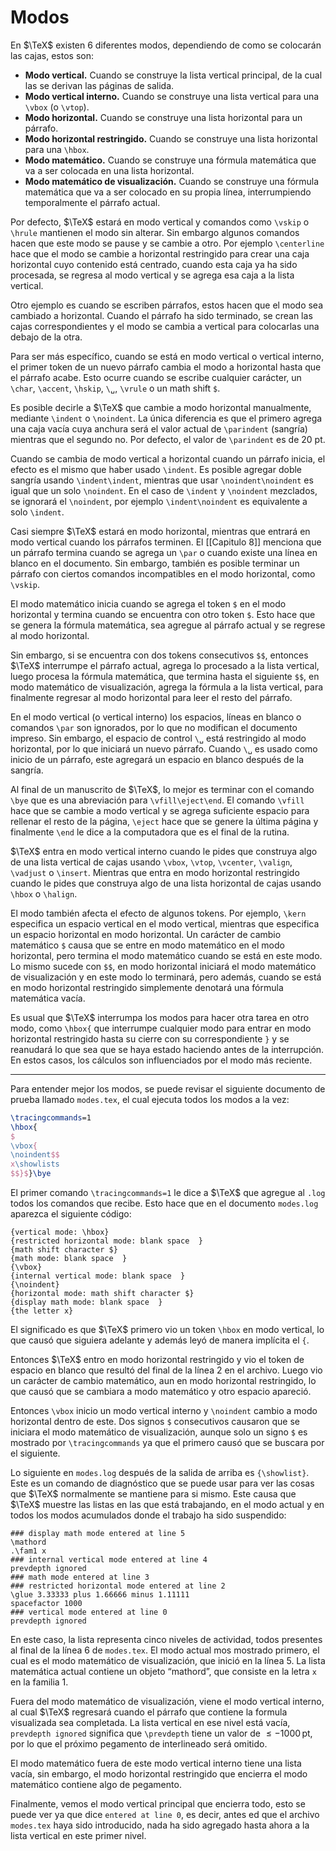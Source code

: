 # Modos
En $\TeX$ existen 6 diferentes modos, dependiendo de como se colocarán las cajas, estos son:
- **Modo vertical.** Cuando se construye la lista vertical principal, de la cual las se derivan las páginas de salida.
- **Modo vertical interno.** Cuando se construye una lista vertical para una `\vbox` (o `\vtop`).
- **Modo horizontal.** Cuando se construye una lista horizontal para un párrafo.
- **Modo horizontal restringido.** Cuando se construye una lista horizontal para una `\hbox`.
- **Modo matemático.** Cuando se construye una fórmula matemática que va a ser colocada en una lista horizontal.
- **Modo matemático de visualización.** Cuando se construye una fórmula matemática que va a ser colocado en su propia línea, interrumpiendo temporalmente el párrafo actual.

Por defecto, $\TeX$ estará en modo vertical y comandos como `\vskip` o `\hrule` mantienen el modo sin alterar. Sin embargo algunos comandos hacen que este modo se pause y se cambie a otro. Por ejemplo `\centerline` hace que el modo se cambie a horizontal restringido para crear una caja horizontal cuyo contenido está centrado, cuando esta caja ya ha sido procesada, se regresa al modo vertical y se agrega esa caja a la lista vertical.

Otro ejemplo es cuando se escriben párrafos, estos hacen que el modo sea cambiado a horizontal. Cuando el párrafo ha sido terminado, se crean las cajas correspondientes y el modo se cambia a vertical para colocarlas una debajo de la otra.

Para ser más específico, cuando se está en modo vertical o vertical interno, el primer token de un nuevo párrafo cambia el modo a horizontal hasta que el párrafo acabe. Esto ocurre cuando se escribe cualquier carácter, un `\char`, `\accent`, `\hskip`, `\␣`, `\vrule` o un math shift `$`.

Es posible decirle a $\TeX$ que cambie a modo horizontal manualmente, mediante `\indent` o `\noindent`. La única diferencia es que el primero agrega una caja vacía cuya anchura será el valor actual de `\parindent` (sangría) mientras que el segundo no.  Por defecto, el valor de `\parindent` es de 20 pt.

Cuando se cambia de modo vertical a horizontal cuando un párrafo inicia, el efecto es el mismo que haber usado `\indent`. Es posible agregar doble sangría usando `\indent\indent`, mientras que usar `\noindent\noindent` es igual que un solo `\noindent`. En el caso de `\indent` y `\noindent` mezclados, se ignorará el `\noindent`, por ejemplo `\indent\noindent` es equivalente a solo `\indent`.

 Casi siempre $\TeX$ estará en modo horizontal, mientras que entrará en modo vertical cuando los párrafos terminen. El [[Capitulo 8]] menciona que un párrafo termina cuando se agrega un `\par` o cuando existe una línea en blanco en el documento. Sin embargo, también es posible terminar un párrafo con ciertos comandos incompatibles en el modo horizontal, como `\vskip`.

El modo matemático inicia cuando se agrega el token `$` en el modo horizontal y termina cuando se encuentra con otro token `$`. Esto hace que se genera la fórmula matemática, sea agregue al párrafo actual y se regrese al modo horizontal.

Sin embargo, si se encuentra con dos tokens consecutivos `$$`, entonces $\TeX$ interrumpe el párrafo actual, agrega lo procesado a la lista vertical, luego procesa la fórmula matemática, que termina hasta el siguiente `$$`, en modo matemático de visualización, agrega la fórmula a la lista vertical, para finalmente regresar al modo horizontal para leer el resto del párrafo.

En el modo vertical (o vertical interno) los espacios, líneas en blanco o comandos `\par` son ignorados, por lo que no modifican el documento impreso. Sin embargo, el espacio de control `\␣` está restringido al modo horizontal, por  lo que iniciará un nuevo párrafo. Cuando `\␣` es usado como inicio de un párrafo, este agregará un espacio en blanco después de la sangría.

Al final de un manuscrito de $\TeX$, lo mejor es terminar con el comando `\bye` que es una abreviación para `\vfill\eject\end`. El comando `\vfill` hace que se cambie a modo vertical y se agrega suficiente espacio para rellenar el resto de la página, `\eject` hace que se genere la última página y finalmente `\end` le dice a la computadora que es el final de la rutina.

$\TeX$ entra en modo vertical interno cuando le pides que construya algo de una lista vertical de cajas usando `\vbox`, `\vtop`, `\vcenter`, `\valign`, `\vadjust` o `\insert`. Mientras que entra en modo horizontal restringido cuando le pides que construya algo de una lista horizontal de cajas usando `\hbox` o `\halign`.

El modo también afecta el efecto de algunos tokens. Por ejemplo, `\kern` especifica un espacio vertical en el modo vertical, mientras que especifica un espacio horizontal en modo horizontal. Un carácter de cambio matemático `$` causa que se entre en modo matemático en el modo horizontal, pero termina el modo matemático cuando se está en este modo. Lo mismo sucede con `$$`, en modo horizontal iniciará el modo matemático de visualización y en este modo lo terminará, pero además, cuando se está en modo horizontal restringido simplemente denotará una fórmula matemática vacía.

Es usual que $\TeX$ interrumpa los modos para hacer otra tarea en otro modo, como `\hbox{` que interrumpe cualquier modo para entrar en modo horizontal restringido hasta su cierre con su correspondiente `}` y se reanudará lo que sea que se haya estado haciendo antes de la interrupción. En estos casos, los cálculos son influenciados por el modo más reciente.

---
Para entender mejor los modos, se puede revisar el siguiente documento de prueba llamado `modes.tex`, el cual ejecuta todos los modos a la vez:
```tex
\tracingcommands=1
\hbox{
$
\vbox{
\noindent$$
x\showlists
$$}$}\bye
```
El primer comando `\tracingcommands=1` le dice a $\TeX$ que agregue al `.log` todos los comandos que recibe. Esto hace que en el documento `modes.log` aparezca el siguiente código:
```log
{vertical mode: \hbox}
{restricted horizontal mode: blank space  }
{math shift character $}
{math mode: blank space  }
{\vbox}
{internal vertical mode: blank space  }
{\noindent}
{horizontal mode: math shift character $}
{display math mode: blank space  }
{the letter x}
```

El significado es que $\TeX$ primero vio un token `\hbox` en modo vertical, lo que causó que siguiera adelante y además leyó de manera implícita el `{`.

Entonces $\TeX$ entro en modo horizontal restringido y vio el token de espacio en blanco que resultó del final de la línea 2 en el archivo. Luego vio un carácter de cambio matemático, aun en modo horizontal restringido, lo que causó que se cambiara a modo matemático y otro espacio apareció.

Entonces `\vbox` inicio un modo vertical interno y `\noindent` cambio a modo horizontal dentro de este. Dos signos `$` consecutivos causaron que se iniciara el modo matemático de visualización, aunque solo un signo `$` es mostrado por `\tracingcommands` ya que el primero causó que se buscara por el siguiente.

Lo siguiente en `modes.log` después de la salida de arriba es `{\showlist}`. Este es un comando de diagnóstico que se puede usar para ver las cosas que $\TeX$ normalmente se mantiene para si mismo. Este causa que $\TeX$ muestre las listas en las que está trabajando, en el modo actual y en todos los modos acumulados donde el trabajo ha sido suspendido:
```log
### display math mode entered at line 5
\mathord
.\fam1 x
### internal vertical mode entered at line 4
prevdepth ignored
### math mode entered at line 3
### restricted horizontal mode entered at line 2
\glue 3.33333 plus 1.66666 minus 1.11111
spacefactor 1000
### vertical mode entered at line 0
prevdepth ignored
```

En este caso, la lista representa cinco niveles de actividad, todos presentes al final de la línea 6 de `modes.tex`. El modo actual mos mostrado primero, el cual es el modo matemático de visualización, que inició en la línea 5. La lista matemática actual contiene un objeto “mathord”, que consiste en la letra `x` en la familia 1. 

Fuera del modo matemático de visualización, viene el modo vertical interno, al cual $\TeX$ regresará cuando el párrafo que contiene la formula visualizada sea completada. La lista vertical en ese nivel está vacía, `prevdepth ignored` significa que `\prevdepth` tiene un valor de $\leq -1000\,\text{pt}$, por lo que el próximo pegamento de interlineado será omitido.

El modo matemático fuera de este modo vertical interno tiene una lista vacía, sin embargo, el modo horizontal restringido que encierra el modo matemático contiene algo de pegamento.

Finalmente, vemos el modo vertical principal que encierra todo, esto se puede ver ya que dice `entered at line 0`, es decir, antes ed que el archivo `modes.tex` haya sido introducido, nada ha sido agregado hasta ahora a la lista vertical en este primer nivel.